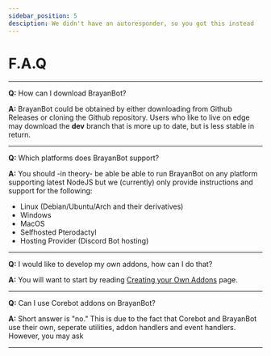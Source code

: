 ```yaml
---
sidebar_position: 5
desciption: We didn't have an autoresponder, so you got this instead
---
```


# F.A.Q
---


**Q:** How can I download BrayanBot?

**A:** BrayanBot could be obtained by either downloading from Github Releases or cloning the Github repository. Users who like to live on edge may download the **dev** branch that is more up to date, but is less stable in return.

---

**Q:** Which platforms does BrayanBot support?

**A:** You should -in theory- be able be able to run BrayanBot on any platform supporting latest NodeJS but we (currently) only provide instructions and support for the following:

- Linux (Debian/Ubuntu/Arch and their derivatives)
- Windows
- MacOS
- Selfhosted Pterodactyl
- Hosting Provider (Discord Bot hosting)

---

**Q:** I would like to develop my own addons, how can I do that?

**A:** You will want to start by reading [Creating your Own Addons](/docs/Developers/Addons/creating-addons) page.

---

**Q:** Can I use Corebot addons on BrayanBot?

**A:** Short answer is "no." This is due to the fact that Corebot and BrayanBot use their own, seperate utilities, addon handlers and event handlers. However, you may ask

---